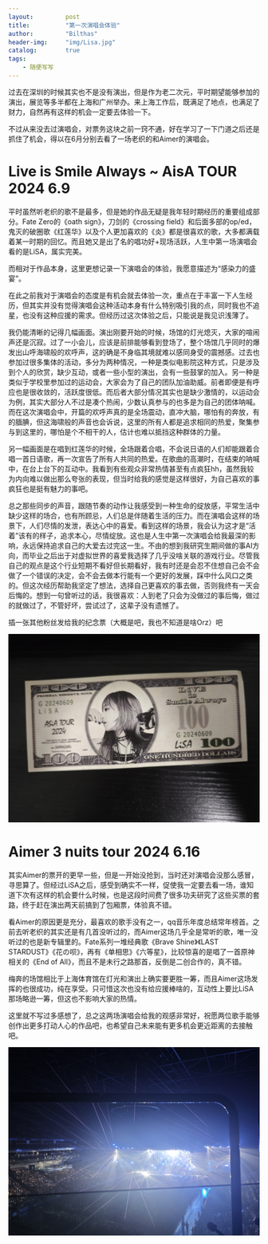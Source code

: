 ```yaml
---
layout:         post
title:          "第一次演唱会体验"
author:         "Bilthas"
header-img:     "img/Lisa.jpg"
catalog:        true
tags:
    - 随便写写
---
```


过去在深圳的时候其实也不是没有演出，但是作为老二次元，平时期望能够参加的演出，展览等多半都在上海和广州举办。来上海工作后，既满足了地点，也满足了财力，自然再有这样的机会一定要去体验一下。

不过从来没去过演唱会，对票务这块之前一窍不通，好在学习了一下门道之后还是抓住了机会，得以在6月分别去看了一场老织的和Aimer的演唱会。

# Live is Smile Always ~ AisA TOUR 2024 6.9

平时虽然听老织的歌不是最多，但是她的作品无疑是我年轻时期经历的重要组成部分。Fate Zero的《oath sign》，刀剑的《crossing field》和后面多部的op/ed，鬼灭的破圈歌《红莲华》以及个人更加喜欢的《炎》都是很喜欢的歌，大多都满载着某一时期的回忆。而且她又是出了名的唱功好+现场活跃，人生中第一场演唱会看的是LiSA，属实完美。

而相对于作品本身，这里更想记录一下演唱会的体验，我愿意描述为“感染力的盛宴”。

在此之前我对于演唱会的态度是有机会就去体验一次，重点在于丰富一下人生经历，但其实并没有觉得演唱会这种活动本身有什么特别吸引我的点，同时我也不追星，也没有这种应援的需求。但经历过这次体验之后，只能说是我见识浅薄了。

我仍能清晰的记得几幅画面。演出刚要开始的时候，场馆的灯光熄灭，大家的喧闹声还是沉寂。过了一小会儿，应该是前排能够看到登场了，整个场馆几乎同时的爆发出山呼海啸般的欢呼声，这的确是不身临其境就难以感同身受的震撼感。过去也参加过很多集体的活动，多分为两种情况，一种是类似电影院这种方式，只是涉及到个人的欣赏，缺少互动，或者一些小型的演出，会有一些鼓掌的加入。另一种是类似于学校里参加过的运动会，大家会为了自己的团队加油助威。前者即便是有呼应也是很收敛的，活跃度很低。而后者大部分情况其实也是缺少激情的，以运动会为例，其实大部分人不过是凑个热闹，少数认真参与的也多是为自己的团体呐喊。而在这次演唱会中，开篇的欢呼声真的是全场震动，直冲大脑，哪怕有的奔放，有的腼腆，但这海啸般的声音也会诉说，这里的所有人都是追求相同的热爱，聚集参与到这里的，哪怕是个不相干的人，估计也难以抵挡这种群体的力量。

另一幅画面是在唱到红莲华的时候，全场跟着合唱，不会说日语的人们却能跟着合唱一首日语歌，再一次宣告了所有人共同的热爱。在歌曲的高潮时，在结束的呐喊中，在台上台下的互动中。我看到有些观众非常热情甚至有点疯狂hh，虽然我较为内向难以做出那么夸张的表现，但当时给我的感觉是这样很好，为自己喜欢的事疯狂也是挺有魅力的事吧。

总之那些同步的声音，跟随节奏的动作让我感受到一种生命的绽放感，平常生活中缺少这样的场合，也有所顾忌，人们总是伴随着生活的压力。而在演唱会这样的场景下，人们尽情的发泄，表达心中的喜爱。看到这样的场景，我会认为这才是“活着”该有的样子，追求本心，尽情绽放。这也是人生中第一次演唱会给我最深的影响，永远保持追求自己的大爱去过完这一生。不由的想到我研究生期间做的事AI方向，而毕业之后出于对虚拟世界的喜爱我选择了几乎没啥关联的游戏行业。尽管我自己的观点是这个行业短期不看好但长期看好，我有时还是会忍不住想自己会不会做了一个错误的决定，会不会去做本行能有一个更好的发展，踩中什么风口之类的。但这次经历帮助我坚定了想法，选择自己更喜欢的事去做，否则我终有一天会后悔的。想到一句曾听过的话，我很喜欢：人到老了只会为没做过的事后悔，做过的就做过了，不管好坏，尝试过了，这辈子没有遗憾了。

插一张其他粉丝发给我的纪念票（大概是吧，我也不知道是啥Orz）吧

![LiSA](/img/lisa_dollar.jpg "LiSA 纪念票？")

# Aimer 3 nuits tour 2024 6.16

其实Aimer的票开的更早一些，但是一开始没抢到，当时还对演唱会没那么感冒，寻思算了。但经过LiSA之后，感受到确实不一样，促使我一定要去看一场，谁知道下次有这样的机会要什么时候，也是这段时间费了很多功夫研究了这些买票的套路，终于赶在演出两天前搞到了包厢票，体验真不错。

看Aimer的原因更是充分，最喜欢的歌手没有之一，qq音乐年度总结常年榜首。之前去听老织的其实还是有几首没听过的，而Aimer这场几乎全是常听的歌，唯一没听过的也是新专辑里的。Fate系列一堆经典歌《Brave Shine》《LAST STARDUST》《花の呗》，再有《单相思》《六等星》，比较惊喜的是唱了一首原神相关的《End of All》，而且不是未行之路那首，反倒是二创合作的，真不错。

梅奔的场馆相比于上海体育馆在灯光和演出上确实要更胜一筹，而且Aimer这场发挥的也很成功，纯在享受。只可惜这次也没有给应援棒啥的，互动性上要比LiSA那场略逊一筹，但这也不影响大家的热情。

这里就不写过多感想了，总之这两场演唱会给我的观感非常好，祝愿两位歌手能够创作出更多打动人心的作品吧，也希望自己未来能有更多机会更近距离的去接触吧。

![Aimer](/img/aimer.jpg "Aimer-梅奔")